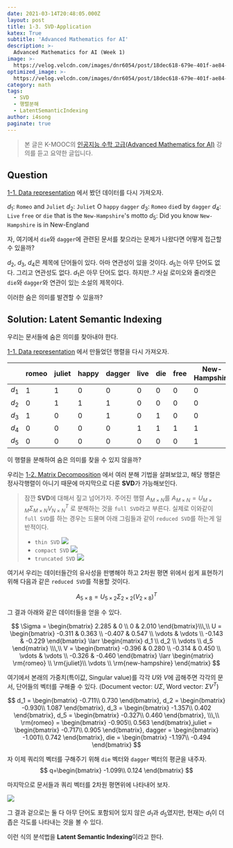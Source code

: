 ```yaml
---
date: 2021-03-14T20:48:05.000Z
layout: post
title: 1-3. SVD-Application
katex: True
subtitle: 'Advanced Mathematics for AI'
description: >-
  Advanced Mathematics for AI (Week 1)
image: >-
  https://velog.velcdn.com/images/dnr6054/post/18dec618-679e-401f-ae84-0363b8d6c558/image.png
optimized_image: >-
  https://velog.velcdn.com/images/dnr6054/post/18dec618-679e-401f-ae84-0363b8d6c558/image.png
category: math
tags:
  - SVD
  - 행렬분해
  - LatentSemanticIndexing
author: i4song
paginate: true
---
```

> 본 글은 K-MOOC의 [인공지능 수학 고급(Advanced Mathematics for AI)](http://www.kmooc.kr/courses/course-v1:SKKUk+SKKU_60+2023_T1/course/) 강의를 듣고 요약한 글입니다. 

## Question

[1-1. Data representation](https://velog.io/@dnr6054/1-1-Data-Representation) 에서 봤던 데이터를 다시 가져오자.

$d_1$: `Romeo` and `Juliet`
$d_2$: `Juliet` O `happy` `dagger`
$d_3$: `Romeo` `die`d by `dagger`
$d_4$: `Live` `free` or `die` that is the `New-Hampshire`'s motto
$d_5$: Did you know `New-Hampshire` is in New-England

자, 여기에서 `die`와 `dagger`에 관련된 문서를 찾으라는 문제가 나왔다면 어떻게 접근할 수 있을까?

$d_2$, $d_3$, $d_4$은 제목에 단어들이 있다. 아마 연관성이 있을 것이다.
$d_5$는 아무 단어도 없다. 그리고 연관성도 없다.
$d_1$은 아무 단어도 없다. 하지만..? 사실 로미오와 줄리엣은 `die`와 `dagger`와 연관이 있는 소설의 제목이다.

이러한 숨은 의미를 발견할 수 있을까?

## Solution: Latent Semantic Indexing

우리는 문서들에 숨은 의미를 찾아내야 한다. 

[1-1. Data representation](https://velog.io/@dnr6054/1-1-Data-Representation) 에서 만들었던 행렬을 다시 가져오자.

| |romeo|juliet|happy|dagger|live|die|free|New-Hampshire|
|-|-|-|-|-|-|-|-|-|
|$d_1$|1|1|0|0|0|0|0|0|
|$d_2$|0|1|1|1|0|0|0|0|
|$d_3$|1|0|0|1|0|1|0|0|
|$d_4$|0|0|0|0|1|1|1|1|
|$d_5$|0|0|0|0|0|0|0|1|

이 행렬을 분해하여 숨은 의미를 찾을 수 있지 않을까?

우리는 [1-2. Matrix Decomposition](https://velog.io/@dnr6054/1-2-Matrix-Decomposition) 에서 여러 분해 기법을 살펴보았고, 해당 행렬은 정사각행렬이 아니기 때문에 마지막으로 다룬 **SVD**가 가능해보인다.

> 잠깐 **SVD**에 대해서 짚고 넘어가자.
> 주어진 행렬 $A_{M\times N}$를 $A_{M\times N} = U_{M\times M}\Sigma_{M\times N}{V_{N\times N}}^T$ 로 분해하는 것을 `full SVD`라고 부른다. 
실제로 이와같이 `full SVD`를 하는 경우는 드물며 아래 그림들과 같이 `reduced SVD`를 하는게 일반적이다.
> - `thin SVD`
> ![](https://velog.velcdn.com/images/dnr6054/post/20fa02c2-6daf-4c9e-8817-e35b821ed649/image.png)
> - `compact SVD`
> ![](https://velog.velcdn.com/images/dnr6054/post/adeaa9ec-e59e-4c5f-bff2-8f59e883d0b4/image.png)
> - `truncated SVD`
> ![](https://velog.velcdn.com/images/dnr6054/post/84d9d3c9-76f2-4139-bd28-853fe984eed7/image.png)

여기서 우리는 데이터들간의 유사성을 판병해야 하고 2차원 평면 위에서 쉽게 표현하기 위해 다음과 같은 `reduced SVD`를 적용할 것이다.

$$
A_{5\times 8} = U_{5\times 2}\Sigma_{2\times 2}(V_{2\times 8})^T
$$

그 결과 아래와 같은 데이터들을 얻을 수 있다.

$$
\Sigma = \begin{bmatrix}
2.285 & 0 \\
0 & 2.010
\end{bmatrix}\\\,\\
U = \begin{bmatrix}
-0.311 & 0.363 \\
-0.407 & 0.547 \\
\vdots & \vdots \\
-0.143 & -0.229
\end{bmatrix} \larr \begin{matrix}
d_1 \\
d_2 \\
\vdots \\
d_5
\end{matrix} \\\,\\
V = \begin{bmatrix}
-0.396 & 0.280 \\
-0.314 & 0.450 \\
\vdots & \vdots \\
-0.326 & -0.460
\end{bmatrix} \larr \begin{matrix}
\rm{romeo} \\
\rm{juliet}\\
\vdots \\
\rm{new-hampshire}
\end{matrix}
$$

여기에서 본래의 가중치(특이값, Singular value)를 각각 $U$와 $V$에 곱해주면 각각의 문서, 단어들의 벡터를 구해줄 수 있다.
(Document vector: $U\Sigma$, Word vector: $\Sigma V^T$)

$$
d_1 = \begin{bmatrix}
-0.711\\
0.730
\end{bmatrix}, d_2 = \begin{bmatrix}
-0.930\\
1.087
\end{bmatrix}, d_3 = \begin{bmatrix}
-1.357\\
0.402
\end{bmatrix}, d_5 = \begin{bmatrix}
-0.327\\
0.460
\end{bmatrix}, \\\,\\
\rm{romeo} = \begin{bmatrix}
-0.905\\
0.563
\end{bmatrix},juliet = \begin{bmatrix}
-0.717\\
0.905
\end{bmatrix}, dagger = \begin{bmatrix}
-1.001\\
0.742
\end{bmatrix}, die = \begin{bmatrix}
-1.197\\
-0.494
\end{bmatrix}
$$

자 이제 쿼리의 벡터를 구해주기 위해 `die` 벡터와 `dagger` 벡터의 평균을 내주자.
$$
q=\begin{bmatrix}
-1.099\\
0.124
\end{bmatrix}
$$

마지막으로 문서들과 쿼리 벡터를 2차원 평면위에 나타내어 보자.

![](https://velog.velcdn.com/images/dnr6054/post/91cb3988-2fc3-4c89-9b28-aa8f6aeac74e/image.png)

그 결과 겉으로는 둘 다 아무 단어도 포함되어 있지 않은 $d_1$과 $d_5$였지만, 현재는 $d_1$이 더 좁은 각도를 나타내는 것을 볼 수 있다.

이런 식의 분석법을 **Latent Semantic Indexing**이라고 한다.